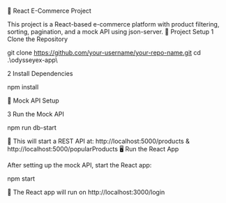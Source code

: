 🚀 React E-Commerce Project

This project is a React-based e-commerce platform with product filtering, sorting, pagination, and a mock API using json-server. 🔧 Project Setup 1 Clone the Repository

git clone https://github.com/your-username/your-repo-name.git cd .\odysseyex-app\

2 Install Dependencies

npm install

🛒 Mock API Setup

3 Run the Mock API

npm run db-start

📍 This will start a REST API at: http://localhost:5000/products & http://localhost:5000/popularProducts 🖥 Run the React App

After setting up the mock API, start the React app:

npm start

📍 The React app will run on http://localhost:3000/login
